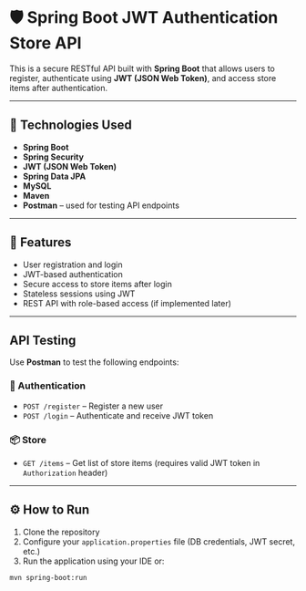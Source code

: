 # 🛡️ Spring Boot JWT Authentication Store API

This is a secure RESTful API built with **Spring Boot** that allows users to register, authenticate using **JWT (JSON Web Token)**, and access store items after authentication.

---

## 🚀 Technologies Used

- **Spring Boot**
- **Spring Security**
- **JWT (JSON Web Token)**
- **Spring Data JPA**
- **MySQL**
- **Maven**
- **Postman** – used for testing API endpoints

---

## 📌 Features

- User registration and login
- JWT-based authentication
- Secure access to store items after login
- Stateless sessions using JWT
- REST API with role-based access (if implemented later)

---

##  API Testing

Use **Postman** to test the following endpoints:

### 🔐 Authentication

- `POST /register` – Register a new user  
- `POST /login` – Authenticate and receive JWT token

### 📦 Store

- `GET /items` – Get list of store items (requires valid JWT token in `Authorization` header)

---

## ⚙️ How to Run

1. Clone the repository  
2. Configure your `application.properties` file (DB credentials, JWT secret, etc.)
3. Run the application using your IDE or:

```bash
mvn spring-boot:run
